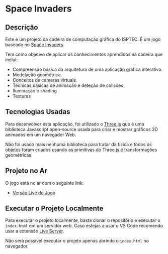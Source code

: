 # Space Invaders

## Descrição

Este é um projeto da cadeira de computação gráfica do ISPTEC. É um jogo baseado no [Space Invaders](https://pt.wikipedia.org/wiki/Space_Invaders).

Tem como objetivo de aplicar os conhecimentos aprendidos na cadeira que inclui:

- Compreensão básica da arquitetura de uma aplicação gráfica interativa.
- Modelação geométrica.
- Conceitos de cameras virtuais.
- Técnicas básicas de animação e deteção de colisões.
- Iluminação e shading
- Texturas

## Tecnologias Usadas

Para desenvolver esta aplicação, foi utilizado o [Three.js](https://threejs.org) que é uma biblioteca Javascript open-source usada para criar e mostrar gráficos 3D animados em um navegador Web.

Não foi usado mais nenhuma biblioteca para tratar da física e todos os objetos foram criados usando as primitivas do Three.js e transformações geométricas.

## Projeto no Ar

O jogo está no ar com o seguinte link:

- [Versão Live do Jogo](https://rafaelwillen.github.io/space-invaders/)

## Executar o Projeto Localmente

Para executar o projeto localmente, basta clonar o repositório e executar o `index.html` em um servidor web. Caso estejas a usar o VS Code recomendo usar a extensão [Live Server](https://marketplace.visualstudio.com/items?itemName=ritwickdey.LiveServer).

Não será possível executar o projeto apenas abrindo o `index.html` no navegador.

